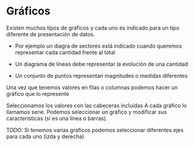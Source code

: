 # Gráficos

Existen muchos tipos de gráficos y cada uno es indicado para un tipo diferente de presentación de datos.

* Por ejemplo un diagra de sectores está indicado cuando queremos representar cada cantidad frente al total

* Un diagrama de líneas debe representar la evolución de una cantidad

* Un conjunto de puntos representan magnitudes o medidas diferentes

Una vez que tenemos valores en filas o columnas podemos hacer un gráfico que lo represente

Seleccionamos los valores con las cabeceras incluídas
A cada gráfico lo llamamos serie. Podemos seleccionar un gráfico y modificar sus características (si es una línea o barras).

TODO: Si tenemos varias gráficos podemos seleccionar diferentes ejes para cada uno (izda y derecha)
